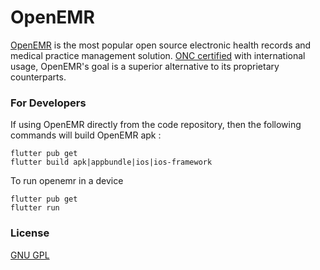 # OpenEMR

[OpenEMR](https://open-emr.org) is the most popular open source electronic health records and medical practice management solution. [ONC certified](https://open-emr.org/wiki/index.php/OpenEMR_Wiki_Home_Page#ONC_Ambulatory_EHR_Certification) with international usage, OpenEMR's goal is a superior alternative to its proprietary counterparts.

### For Developers

If using OpenEMR directly from the code repository, then the following commands will build OpenEMR apk :

```shell
flutter pub get
flutter build apk|appbundle|ios|ios-framework
```

To run openemr in a device
```shell
flutter pub get
flutter run
```

### License

[GNU GPL](LICENSE)
